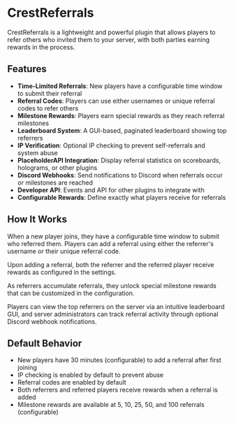 # CrestReferrals

CrestReferrals is a lightweight and powerful plugin that allows players to refer others who invited them to your server, with both parties earning rewards in the process.

## Features

- **Time-Limited Referrals**: New players have a configurable time window to submit their referral
- **Referral Codes**: Players can use either usernames or unique referral codes to refer others
- **Milestone Rewards**: Players earn special rewards as they reach referral milestones
- **Leaderboard System**: A GUI-based, paginated leaderboard showing top referrers
- **IP Verification**: Optional IP checking to prevent self-referrals and system abuse
- **PlaceholderAPI Integration**: Display referral statistics on scoreboards, holograms, or other plugins
- **Discord Webhooks**: Send notifications to Discord when referrals occur or milestones are reached
- **Developer API**: Events and API for other plugins to integrate with
- **Configurable Rewards**: Define exactly what players receive for referrals

## How It Works

When a new player joins, they have a configurable time window to submit who referred them. Players can add a referral using either the referrer's username or their unique referral code.

Upon adding a referral, both the referrer and the referred player receive rewards as configured in the settings.

As referrers accumulate referrals, they unlock special milestone rewards that can be customized in the configuration.

Players can view the top referrers on the server via an intuitive leaderboard GUI, and server administrators can track referral activity through optional Discord webhook notifications.

## Default Behavior

- New players have 30 minutes (configurable) to add a referral after first joining
- IP checking is enabled by default to prevent abuse
- Referral codes are enabled by default
- Both referrers and referred players receive rewards when a referral is added
- Milestone rewards are available at 5, 10, 25, 50, and 100 referrals (configurable)
